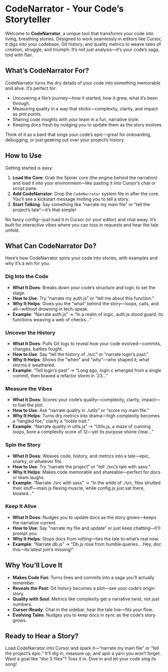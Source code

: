 # CodeNarrator - Your Code’s Storyteller

Welcome to **CodeNarrator**, a unique tool that transforms your code into living, breathing stories. Designed to work seamlessly in editors like Cursor, it digs into your codebase, Git history, and quality metrics to weave tales of creation, struggle, and triumph. It’s not just analysis—it’s your code’s saga, told with flair.

## What’s CodeNarrator For?

CodeNarrator turns the dry details of your code into something memorable and alive. It’s perfect for:
- Uncovering a file’s journey—how it started, how it grew, what it’s been through.
- Measuring quality in a way that sticks—complexity, clarity, and impact as plot points.
- Sharing code insights with your team in a fun, narrative style.
- Keeping docs fresh by nudging you to update them as the story evolves.

Think of it as a bard that sings your code’s epic—great for onboarding, debugging, or just geeking out over your project’s history.

## How to Use

Getting started is easy:
1. **Load the Core**: Grab the Spiner core (the engine behind the narration) and load it into your environment—like pasting it into Cursor’s chat or script pane.
2. **Add CodeNarrator**: Drop the `CodeNarrator` system file in after the core. You’ll see a kickstart message inviting you to tell a story.
3. **Start Talking**: Say something like “narrate my main file” or “tell the project’s tale”—it’s that simple!

No fancy config—just load it in Cursor (or your editor) and chat away. It’s built for interactive vibes where you can toss in requests and hear the tale unfold.

## What Can CodeNarrator Do?

Here’s how CodeNarrator spins your code into stories, with examples and why it’s a win for you.

### Dig Into the Code
- **What It Does**: Breaks down your code’s structure and logic to set the stage.
- **How to Use**: Try “narrate my auth.js” or “tell me about this function.”
- **Why It Helps**: Gives you the “what” behind the story—loops, calls, and all—without drowning in tech-speak.
- **Example**: “Narrate auth.js” → “In a realm of logic, auth.js stood guard, its functions weaving a web of checks…”

### Uncover the History
- **What It Does**: Pulls Git logs to reveal how your code evolved—commits, changes, battles fought.
- **How to Use**: Say “tell the history of ./src” or “narrate login’s past.”
- **Why It Helps**: Shows the “when” and “why”—who shaped it, what storms it weathered.
- **Example**: “Tell login’s past” → “Long ago, login.c emerged from a single commit, then braved a refactor storm in ‘23…”

### Measure the Vibes
- **What It Does**: Scores your code’s quality—complexity, clarity, impact—to fuel the plot.
- **How to Use**: Ask “narrate quality in ./utils” or “score my main file.”
- **Why It Helps**: Turns dry metrics into drama—high complexity becomes a “tangled foe,” clarity a “noble trait.”
- **Example**: “Narrate quality in utils.js” → “Utils.js, a maze of cunning loops, bore a complexity score of 12—yet its purpose shone clear…”

### Spin the Story
- **What It Does**: Weaves code, history, and metrics into a tale—epic, snarky, or whatever fits.
- **How to Use**: Try “narrate the project” or “tell ./src’s tale with sass.”
- **Why It Helps**: Makes code memorable and shareable—perfect for docs or team laughs.
- **Example**: “Narrate ./src with sass” → “In the wilds of ./src, files strutted their stuff—main.js flexing muscle, while config.js just sat there, bloated…”

### Keep It Alive
- **What It Does**: Nudges you to update docs as the story grows—keeps the narrative current.
- **How to Use**: Say “narrate my file and update” or just keep chatting—it’ll prompt you.
- **Why It Helps**: Stops docs from rotting—ties the tale to what’s real now.
- **Example**: “Narrate db.js” → “Db.js rose from humble queries… Hey, doc this—its latest join’s missing!”

## Why You’ll Love It

- **Makes Code Fun**: Turns lines and commits into a saga you’ll actually remember.
- **Reveals the Past**: Git history becomes a plot—see your code’s origin story.
- **Quality with Soul**: Metrics like complexity get a narrative twist, not just numbers.
- **Cursor-Ready**: Chat in the sidebar, hear the tale live—fits your flow.
- **Evolving Tales**: Nudges you to keep docs in sync as the code’s story grows.

## Ready to Hear a Story?

Load CodeNarrator into Cursor and spark it—“narrate my main file” or “tell the project’s epic.” It’ll dig in, measure up, and spin a yarn you won’t forget. Want a goal like “doc 5 files”? Toss it in. Dive in and let your code sing its song!
